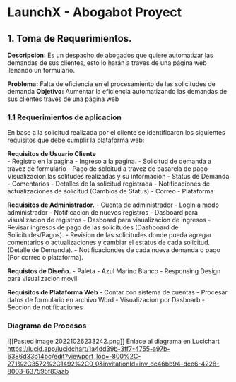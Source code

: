 # LaunchX - Abogabot Proyect

## **1. Toma de Requerimientos.**

**Descripcion:** Es un despacho de abogados que quiere automatizar las demandas de sus clientes, esto lo harán a traves de una página web llenando un formulario.

**Problema:** 
	Falta de eficiencia en el procesamiento de las  solicitudes de demanda
**Objetivo:** 
	Aumentar la eficiencia automatizando las demandas de sus clientes traves de una página web

### 1.1 Requerimientos de aplicacion

En base a la solicitud realizada por el cliente se identificaron los siguientes requisitos que debe cumplir la plataforma web:

**Requisitos de Usuario Cliente**  
	- Registro en la pagina
	- Ingreso a la pagina.
	- Solicitud de demanda a travez de formulario
	- Pago de solcitud a travez de pasarela de pago
	- Visualizacion las solitudes realizadas y su informacion
		- Status de Demanda
		- Comentarios
		- Detalles de la solicitud registrada
	- Notificaciones de actualizaciones de solicitud (Cambios de Status)
		- Correo
		- Plataforma

**Requisitos de Administrador.**
	- Cuenta de administrador
	- Login a modo administrador
	- Notificacion de nuevos registros
	- Dasboard para visualizacion de registros
	- Dasboard para visualizacion de ingresos
	- Revisar ingresos de pago de las solicitudes (Dashboard de Solicitudes/Pagos).
	- Revision de las solicitudes donde pueda agregar comentarios o actualizaciones y cambiar el estatus de cada solicitud.(Detalle de Demanda).
	- Notificaciondes de cada nueva demanda o pago (Por correo o plataforma).

**Requistos de Diseño.**
	- Paleta
		- Azul Marino Blanco
	- Responsing Design para visualizacion movil
	
**Requisitos de Plataforma Web**
	- Contar con sistema de cuentas
	- Procesar datos de formulario en archivo Word 
	- Visualizacion por Dasboarb
	- Seccion de notificaciones

### Diagrama de Procesos

![[Pasted image 20221026233242.png]]
Enlace al diagrama en Lucichart
https://lucid.app/lucidchart/1a4dd39b-3ff7-4755-a97b-6386d33b14bc/edit?viewport_loc=-800%2C-271%2C3572%2C1492%2C0_0&invitationId=inv_dc46bb94-dce6-4228-8003-637595f83aab


